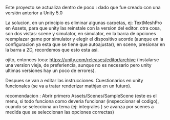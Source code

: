 Este proyecto se actualiza dentro de poco : dado que fue creado con una versión anterior a Unity 5.0


La solucion, en un principio es eliminar algunas carpetas, ej: TextMeshPro en Assets, para que unity las reinstale con la version del editor. otra cosa, son dos vistas: scene y simulator, en simulator, en la barra de opciones reemplazar game por simulator y elegir el dispositivo acorde (aunque en la configuracion ya esta que se tiene que autoajustar), en scene, presionar en la barra a 2D, recordemos que esto esta asi.


ojito, entonces toca: https://unity.com/releases/editor/archive  (instalarse una version vieja, de preferiencia, aunque no es necesario pero unity ultimas versiones hay un poco de errores).

Despues se van a editar las instrucciones. Cuestionarios en unity funcionales (se va a tratar renderizar mathjax en un futuro). 

recomendacion :  Abrir primero Assets/Scenes/SampleScene (este es el menu, si todo funciona como deveria funcionar (inspeccionar el codigo), cuando se selecciona un tema (ej: integrales ) se avanza por scenes a medida que se seleccionan las opciones correctas)
